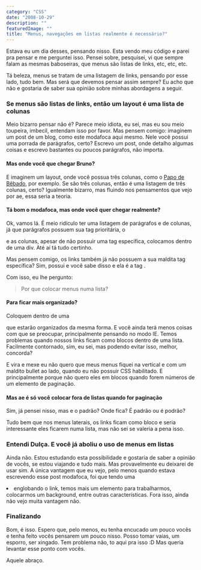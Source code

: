 ```yaml
---
category: "CSS"
date: "2008-10-29"
description: ""
featuredImage: ""
title: "Menus, navegações em listas realmente é necessário?"
---
```


Estava eu um dia desses, pensando nisso. Esta vendo meu código e parei pra pensar e me perguntei isso. Pensei sobre, pesquisei, vi que sempre falam as mesmas baboseiras, que menus são listas de links, etc, etc, etc.

Tá beleza, menus se tratam de uma listagem de links, pensando por esse lado, tudo bem. Mas será que devemos pensar assim sempre? Eu acho que não e gostaria de saber sua opinião sobre minhas abordagens a seguir.

### Se menus são listas de links, então um layout é uma lista de colunas

Meio bizarro pensar não é? Parece meio idiota, eu sei, mas eu sou meio toupeira, imbecil, entendam isso por favor. Mas pensem comigo: imaginem um post de um blog, como este modafoca aqui mesmo. Nele você possui uma porrada de parágrafos, certo? Escrevo um post, onde detalho algumas coisas e escrevo bastantes ou poucos parágrafos, não importa.

#### Mas onde você que chegar Bruno?

E imaginem um layout, onde você possua três colunas, como o [Papo de Bêbado](http://www.papodebebado.com), por exemplo. Se são três colunas, então é uma listagem de três colunas, certo? Igualmente bizarro, mas fluindo nos pensamentos que vejo por ae, essa seria a teoria.

#### Tá bom o modafoca, mas onde você quer chegar realmente?

Ok, vamos lá. É meio ridículo ter uma listagem de parágrafos e de colunas, já que parágrafos possuem sua tag prioritária, o <p> e as colunas, apesar de não possuir uma tag específica, colocamos dentro de uma div. Até aí tá tudo certinho.

Mas pensem comigo, os links também já não possuem a sua maldita tag específica? Sim, possui e você sabe disso e ela é a tag <a>.

Com isso, eu lhe pergunto:

> Por que colocar menus numa lista?

#### Para ficar mais organizado?

Coloquem dentro de uma <div> que estarão organizados da mesma forma. E você ainda terá menos coisas com que se preocupar, principalmente pensando no modo IE. Temos problemas quando nossos links ficam como blocos dentro de uma lista. Facilmente contornado, sim, eu sei, mas podendo evitar isso, melhor, concorda?

E vira e mexe eu não quero que meus menus fiquei na vertical e com um maldito bullet ao lado, quando eu não possuir CSS habilitado. E principalmente porque não quero eles em blocos quando forem números de um elemento de paginação.

#### Mas ae é só você colocar fora de listas quando for paginação

Sim, já pensei nisso, mas e o padrão? Onde fica? É padrão ou é podrão?

Tudo bem que nos menus laterais, os links ficam como bloco e seria interessante eles ficarem numa lista, mas não sei se valeria a pena isso.

### Entendi Dulça. E você já aboliu o uso de menus em listas

Ainda não. Estou estudando esta possibilidade e gostaria de saber a opinião de vocês, se estou viajando e tudo mais. Mas provavelmente eu deixarei de usar sim. A única vantagem que eu vejo, pelo menos quando estava escrevendo esse post modafoca, foi que tendo uma <li> englobando o link, temos mais um elemento para trabalharmos, colocarmos um background, entre outras características. Fora isso, ainda não vejo muita vantagem não.

### Finalizando

Bom, é isso. Espero que, pelo menos, eu tenha encucado um pouco vocês e tenha feito vocês pensarem um pouco nisso. Posso tomar vaias, um esporro, ser xingado. Tem problema não, to aqui pra isso :D Mas queria levantar esse ponto com vocês.

Aquele abraço.
